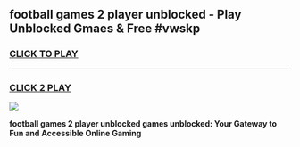 
## football games 2 player unblocked - Play Unblocked Gmaes & Free #vwskp
<h3>
<a href="https://news.freeplayer.one?title=football_games_2_player_unblocked&ref=03M">CLICK TO PLAY</a></h3>
<hr>

<h3>
<a href="https://news.freeplayer.one?title=football_games_2_player_unblocked&ref=03M">CLICK 2 PLAY</a>
  
</h3>

<a href="https://news.freeplayer.one?title=football_games_2_player_unblocked&ref=03M"><img src="https://clearcache.store/games.png"></a>


**football games 2 player unblocked games unblocked: Your Gateway to Fun and Accessible Online Gaming**
